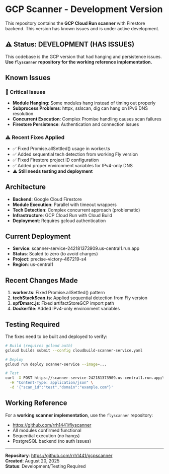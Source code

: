# GCP Scanner - Development Version

This repository contains the **GCP Cloud Run scanner** with Firestore backend. This version has known issues and is under active development.

## ⚠️ Status: DEVELOPMENT (HAS ISSUES)

This codebase is the GCP version that had hanging and persistence issues. **Use `flyscanner` repository for the working reference implementation.**

## Known Issues

### 🚨 Critical Issues
- **Module Hanging**: Some modules hang instead of timing out properly
- **Subprocess Problems**: httpx, sslscan, dig can hang on IPv6 DNS resolution  
- **Concurrent Execution**: Complex Promise handling causes scan failures
- **Firestore Persistence**: Authentication and connection issues

### ⚠️ Recent Fixes Applied
- ✅ Fixed Promise.allSettled() usage in worker.ts
- ✅ Added sequential tech detection from working Fly version
- ✅ Fixed Firestore project ID configuration  
- ✅ Added proper environment variables for IPv4-only DNS
- ⚠️ **Still needs testing and deployment**

## Architecture

- **Backend**: Google Cloud Firestore
- **Module Execution**: Parallel with timeout wrappers
- **Tech Detection**: Complex concurrent approach (problematic)
- **Infrastructure**: GCP Cloud Run with Cloud Build
- **Deployment**: Requires gcloud authentication

## Current Deployment

- **Service**: scanner-service-242181373909.us-central1.run.app
- **Status**: Scaled to zero (to avoid charges)
- **Project**: precise-victory-467219-s4
- **Region**: us-central1

## Recent Changes Made

1. **worker.ts**: Fixed Promise.allSettled() pattern
2. **techStackScan.ts**: Applied sequential detection from Fly version
3. **spfDmarc.js**: Fixed artifactStoreGCP import path
4. **Dockerfile**: Added IPv4-only environment variables

## Testing Required

The fixes need to be built and deployed to verify:

```bash
# Build (requires gcloud auth)
gcloud builds submit --config cloudbuild-scanner-service.yaml

# Deploy  
gcloud run deploy scanner-service --image=...

# Test
curl -X POST https://scanner-service-242181373909.us-central1.run.app/tasks/scan \
  -H "Content-Type: application/json" \
  -d '{"scan_id":"test","domain":"example.com"}'
```

## Working Reference

For a **working scanner implementation**, use the `flyscanner` repository:
- https://github.com/rrh1441/flyscanner
- All modules confirmed functional
- Sequential execution (no hangs)  
- PostgreSQL backend (no auth issues)

---

**Repository**: https://github.com/rrh1441/gcpscanner  
**Created**: August 20, 2025  
**Status**: Development/Testing Required